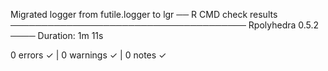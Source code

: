 Migrated logger from futile.logger to lgr
── R CMD check results ────────────────────────────────────── Rpolyhedra 0.5.2 ────
Duration: 1m 11s

0 errors ✓ | 0 warnings ✓ | 0 notes ✓
